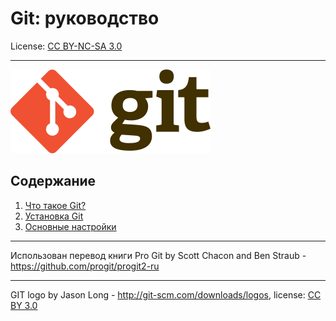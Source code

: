 # Git: руководство

License: [CC BY-NC-SA 3.0](./license.md)

***

![GIT logo](./assets/320px-Git-logo.svg.png)

## Содержание
1. [Что такое Git?](./01-about.md)
2. [Установка Git](./02-install.md)
3. [Основные настройки](./03-setup.md)

***

Использован перевод книги Pro Git by Scott Chacon and Ben Straub - https://github.com/progit/progit2-ru

***

GIT logo by Jason Long - http://git-scm.com/downloads/logos, license: [CC BY 3.0](https://creativecommons.org/licenses/by/3.0/) 